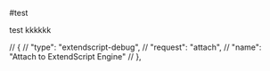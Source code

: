 #test

test
kkkkkk


//        {
//           "type": "extendscript-debug",
//            "request": "attach",
//            "name": "Attach to ExtendScript Engine"
//        },
